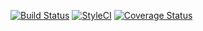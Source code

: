 [![Build Status](https://travis-ci.org/RMoorePHP/resourceful.svg)](https://travis-ci.org/RMoorePHP/resourceful)
[![StyleCI](https://styleci.io/repos/231338260/shield)](https://styleci.io/repos/231338260)
[![Coverage Status](https://coveralls.io/repos/github/RMoorePHP/resourceful/badge.svg?branch=master)](https://coveralls.io/github/RMoorePHP/resourceful?branch=master)
